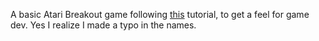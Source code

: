 A basic Atari Breakout game following [this](https://colourtann.github.io/HelloLibgdx/index.html) tutorial, to get a feel for game dev.
Yes I realize I made a typo in the names.
